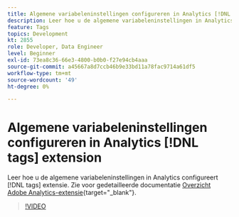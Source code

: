 ```yaml
---
title: Algemene variabeleninstellingen configureren in Analytics [!DNL tags] extension
description: Leer hoe u de algemene variabeleninstellingen in Analytics configureert [!DNL tags] extensie.
feature: Tags
topics: Development
kt: 2855
role: Developer, Data Engineer
level: Beginner
exl-id: 73ea8c36-66e3-4800-b0b0-f27e94cb4aaa
source-git-commit: a45667a8d7ccb46b9e33bd11a78fac9714a61df5
workflow-type: tm+mt
source-wordcount: '49'
ht-degree: 0%

---
```


# Algemene variabeleninstellingen configureren in Analytics [!DNL tags] extension

Leer hoe u de algemene variabeleninstellingen in Analytics configureert [!DNL tags] extensie. Zie voor gedetailleerde documentatie [Overzicht Adobe Analytics-extensie](https://experienceleague.adobe.com/docs/experience-platform/tags/extensions/client/analytics/overview.html?lang=nl-NL){target="_blank"}.

>[!VIDEO](https://video.tv.adobe.com/v/3427927/?quality=12&learn=on&captions=dut)
